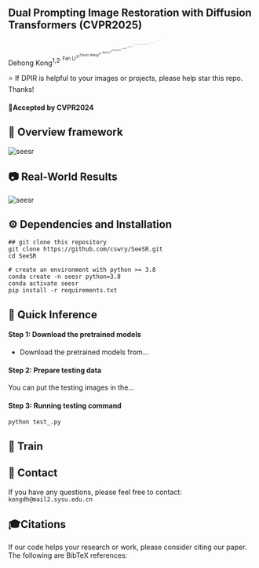 ## Dual Prompting Image Restoration with Diffusion Transformers (CVPR2025)

Dehong Kong<sup>1,2<sup>, Fan Li<sup>3<sup>,Zhixin Wang<sup>3<sup>, Jiaqi Xu<sup>4<sup>, Renjing Pei<sup>3<sup>, Wenbo Li<sup>3<sup>, WenQi Ren<sup>1,2,5<sup>
<sup>1<sup>School of Cyber Science and Technology, Shenzhen Campus of Sun Yat-sen University
<sup>2<sup>MoE Key Laboratory of Information Technology <sup>3<sup>Huawei Noah’s Ark Lab <sup>4<sup>The Chinese University of Hong Kong
<sup>5<sup>Guangdong Provincial Key Laboratory of Information Security Technology

:star: If DPIR is helpful to your images or projects, please help star this repo. Thanks!

#### 🚩Accepted by CVPR2024

## 🔎 Overview framework

![seesr](figs/framework.png)

## 📷 Real-World Results

![seesr](figs/data_real_suppl.jpg)

## ⚙️ Dependencies and Installation

    ## git clone this repository
    git clone https://github.com/cswry/SeeSR.git
    cd SeeSR

    # create an environment with python >= 3.8
    conda create -n seesr python=3.8
    conda activate seesr
    pip install -r requirements.txt

## 🚀 Quick Inference

#### Step 1: Download the pretrained models

- Download the pretrained models from...

#### Step 2: Prepare testing data

You can put the testing images in the...

#### Step 3: Running testing command

    python test_.py

## 🌈 Train

## 📧 Contact

If you have any questions, please feel free to contact: `kongdh@mail2.sysu.edu.cn`

## 🎓Citations

If our code helps your research or work, please consider citing our paper. The following are BibTeX references:


